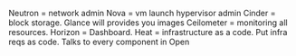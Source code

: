 Neutron = network admin
Nova = vm launch hypervisor admin
Cinder = block storage.
Glance will provides you images
Ceilometer = monitoring all resources.
Horizon = Dashboard.
Heat = infrastructure as a code. Put infra reqs as code. Talks to every component in Open

